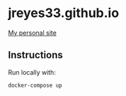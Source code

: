 # jreyes33.github.io

[My personal site](https://jreyes.org/)

## Instructions

Run locally with:

```sh
docker-compose up
```
